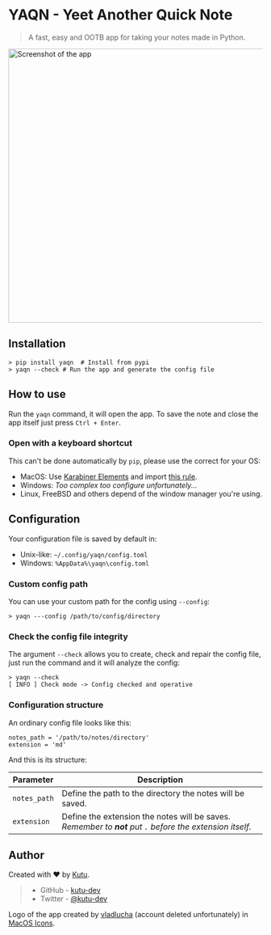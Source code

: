 # YAQN - Yeet Another Quick Note
> A fast, easy and OOTB app for taking your notes made in Python.

<img src="./assets/screenshots/app.png" alt="Screenshot of the app" width=542>

## Installation
```
> pip install yaqn  # Install from pypi
> yaqn --check # Run the app and generate the config file
```

## How to use
Run the `yaqn` command, it will open the app. To save the note and close the app itself just press `Ctrl + Enter`.

### Open with a keyboard shortcut
This can't be done automatically by `pip`, please use the correct for your OS:
- MacOS: Use [Karabiner Elements](https://karabiner-elements.pqrs.org/) and import [this rule](https://github.com/kutu-dev/yaqn/tree/master/assets/karabiner-rules/open-yaqn.json).
- Windows: _Too complex too configure unfortunately..._
- Linux, FreeBSD and others depend of the window manager you're using.

## Configuration
Your configuration file is saved by default in:
- Unix-like: `~/.config/yaqn/config.toml`
- Windows: `%AppData%\yaqn\config.toml`

### Custom config path
You can use your custom path for the config using `--config`:
```
> yaqn ---config /path/to/config/directory
```
### Check the config file integrity
The argument `--check` allows you to create, check and repair the config file, just run the command and it will analyze the config:
```
> yaqn --check
[ INFO ] Check mode -> Config checked and operative
```

### Configuration structure
An ordinary config file looks like this:
```
notes_path = '/path/to/notes/directory'
extension = 'md'
```
And this is its structure:

| Parameter | Description |
| --- | --- |
| `notes_path` | Define the path to the directory the notes will be saved. |
| `extension` | Define the extension the notes will be saves. _Remember to **not** put `.` before the extension itself._ |

## Author

Created with :heart: by [Kutu](https://kutu-dev.github.io/).
> - GitHub - [kutu-dev](https://github.com/kutu-dev)
> - Twitter - [@kutu-dev](https://twitter.com/kutu_dev)

Logo of the app created by [vladlucha](https://macosicons.com/#/u/vladlucha) (account deleted unfortunately) in [MacOS Icons](https://macosicons.com/#/).